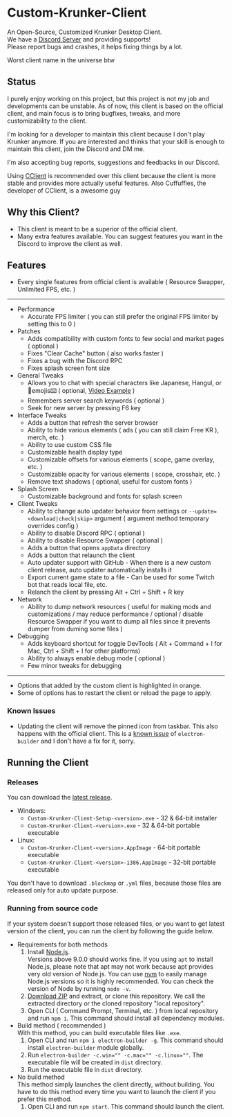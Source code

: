 # Custom-Krunker-Client
An Open-Source, Customized Krunker Desktop Client.  
We have a [Discord Server](https://discord.gg/Gwb8psk) and providing supports!  
Please report bugs and crashes, it helps fixing things by a lot.

Worst client name in the universe btw

## Status
I purely enjoy working on this project, but this project is not my job and developments can be unstable.
As of now, this client is based on the official client, and main focus is to bring bugfixes, tweaks, and more customizability to the client.

I'm looking for a developer to maintain this client because I don't play Krunker anymore.
If you are interested and thinks that your skill is enough to maintain this client, join the Discord and DM me.

I'm also accepting bug reports, suggestions and feedbacks in our Discord.

Using [CClient](https://discord.gg/5ZMvrGT) is recommended over this client because the client is more stable and provides more actually useful features.
Also Cuffuffles, the developer of CClient, is a awesome guy

## Why this Client?
- This client is meant to be a superior of the official client.
- Many extra features available. You can suggest features you want in the Discord to improve the client as well.

## Features
- Every single features from official client is available ( Resource Swapper, Unlimited FPS, etc. ) 
---
- Performance
	- Accurate FPS limiter ( you can still prefer the original FPS limiter by setting this to 0 )
- Patches
	- Adds compatibility with custom fonts to few social and market pages ( optional )
	- Fixes "Clear Cache" button ( also works faster )
	- Fixes a bug with the Discord RPC
	- Fixes splash screen font size
- General Tweaks
	- Allows you to chat with special characters like Japanese, Hangul, or 🤯emojis⌨️ ( optional, [Video Example](https://twitter.com/Mixaz017/status/1226155650121527297) )
	- Remembers server search keywords ( optional )
	- Seek for new server by pressing F6 key
- Interface Tweaks
	- Adds a button that refresh the server browser
	- Ability to hide various elements ( ads ( you can still claim Free KR ), merch, etc. )
	- Ability to use custom CSS file
	- Customizable health display type
	- Customizable offsets for various elements ( scope, game overlay, etc. )
	- Customizable opacity for various elements ( scope, crosshair, etc. )
	- Remove text shadows ( optional, useful for custom fonts )
- Splash Screen
	- Customizable background and fonts for splash screen
- Client Tweaks
	- Ability to change auto updater behavior from settings or `--update=<download|check|skip>` argument ( argument method temporary overrides config )
	- Ability to disable Discord RPC ( optional )
	- Ability to disable Resource Swapper ( optional )
	- Adds a button that opens `appData` directory
	- Adds a button that relaunch the client
	- Auto updater support with GitHub - When there is a new custom client release, auto updater automatically installs it
	- Export current game state to a file - Can be used for some Twitch bot that reads local file, etc.
	- Relanch the client by pressing Alt + Ctrl + Shift + R key
- Network
	- Ability to dump network resources ( useful for making mods and customizations / may reduce performance / optional / disable Resource Swapper if you want to dump all files since it prevents dumper from duming some files )
- Debugging
	- Adds keyboard shortcut for toggle DevTools ( Alt + Command + I for Mac, Ctrl + Shift + I for other platforms)
	- Ability to always enable debug mode ( optional )
	- Few minor tweaks for debugging
---
- Options that added by the custom client is highlighted in orange.
- Some of options has to restart the client or reload the page to apply.

### Known Issues
- Updating the client will remove the pinned icon from taskbar. This also happens with the official client. This is a [known issue](https://github.com/electron-userland/electron-builder/issues/2514) of `electron-builder` and I don't have a fix for it, sorry.

## Running the Client

### Releases
You can download the [latest release](https://github.com/Mixaz017/Custom-Krunker-Client/releases/latest).
- Windows:
	- `Custom-Krunker-Client-Setup-<version>.exe` - 32 & 64-bit installer
	- `Custom-Krunker-Client-<version>.exe` - 32 & 64-bit portable executable
- Linux:
	- `Custom-Krunker-Client-<version>.AppImage` - 64-bit portable executable
	- `Custom-Krunker-Client-<version>-i386.AppImage` - 32-bit portable executable

You don't have to download `.blockmap` or `.yml` files, because those files are released only for auto update purpose.

### Running from source code
If your system doesn't support those released files, or you want to get latest version of the client, you can run the client by following the guide below.  
- Requirements for both methods
	1. Install [Node.js](https://nodejs.org/en/download/).  
	Versions above 9.0.0 should works fine. If you using `apt` to install Node.js, please note that apt may not work because apt provides very old version of Node.js. You can use [nvm](https://github.com/nvm-sh/nvm) to easily manage Node.js versions so it is highly recommended. You can check the version of Node by running `node -v`.
	2. [Download ZIP](https://github.com/Mixaz017/Custom-Krunker-Client/archive/master.zip) and extract, or clone this repository. We call the extracted directory or the cloned repository "local repository".
	3. Open CLI ( Command Prompt, Terminal, etc. ) from local repository and run `npm i`. This command should install all dependency modules.
- Build method ( recommended )  
	With this method, you can build executable files like `.exe`.
	1. Open CLI and run `npm i electron-builder -g`. This command should install `electron-builder` module globally.
	2. Run `electron-builder -c.win="" -c.mac="" -c.linux=""`. The executable file will be created in `dist` directory.
	3. Run the executable file in `dist` directory.
- No build method  
	This method simply launches the client directly, without building. You have to do this method every time you want to launch the client if you prefer this method.
	1. Open CLI and run `npm start`. This command should launch the client.